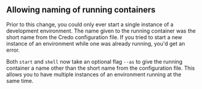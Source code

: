 ## Allowing naming of running containers

Prior to this change, you could only ever start a single instance of a development environment. The name given to the running container was the short name from the Credo configuration file. If you tried to start a new instance of an environment while one was already running, you'd get an error.

Both `start` and `shell` now take an optional flag `--as` to give the running container a name other than the short name from the configuration file. This allows you to have multiple instances of an environment running at the same time.

